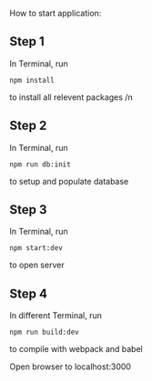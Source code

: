 How to start application:

## Step 1

In Terminal, run 
```
npm install
``` 
to install all relevent packages /n

## Step 2

In Terminal, run 
```
npm run db:init
```
to setup and populate database

## Step 3

In Terminal, run
```
npm start:dev
```
to open server

## Step 4

In different Terminal, run 
```
npm run build:dev
```
to compile with webpack and babel

Open browser to localhost:3000
